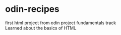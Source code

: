 # odin-recipes
first html project from odin project fundamentals track
<br />
Learned about the basics of HTML